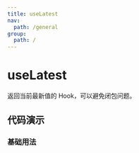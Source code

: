 ```yaml
---
title: useLatest
nav:
  path: /general
group:
  path: /
---
```


# useLatest

返回当前最新值的 Hook，可以避免闭包问题。

## 代码演示

### 基础用法

<code src="./demo/demo1.tsx" />